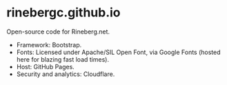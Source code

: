# rinebergc.github.io
Open-source code for Rineberg.net.

- Framework: Bootstrap.
- Fonts: Licensed under Apache/SIL Open Font, via Google Fonts (hosted here for blazing fast load times).
- Host: GitHub Pages.
- Security and analytics: Cloudflare.
